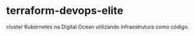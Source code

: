 # terraform-devops-elite
cluster Kubernetes na Digital Ocean utilizando infraestrutura como código.

